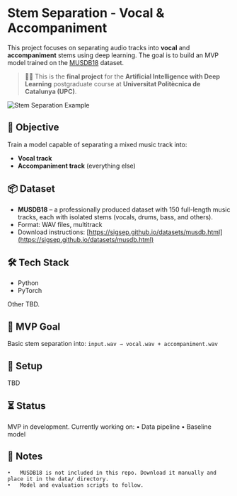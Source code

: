 # Stem Separation - Vocal & Accompaniment


This project focuses on separating audio tracks into **vocal** and **accompaniment** stems using deep learning. The goal is to build an MVP model trained on the [MUSDB18](https://sigsep.github.io/datasets/musdb.html) dataset.

> 🧑‍🎓 This is the **final project** for the **Artificial Intelligence with Deep Learning** postgraduate course at **Universitat Politècnica de Catalunya (UPC)**.

![Stem Separation Example](https://source-separation.github.io/tutorial/_images/source_separation_io.png)

## 🧠 Objective

Train a model capable of separating a mixed music track into:
- **Vocal track**
- **Accompaniment track** (everything else)

## 📦 Dataset

- **MUSDB18** – a professionally produced dataset with 150 full-length music tracks, each with isolated stems (vocals, drums, bass, and others).
- Format: WAV files, multitrack
- Download instructions: [https://sigsep.github.io/datasets/musdb.html](https://sigsep.github.io/datasets/musdb.html)

## 🛠️ Tech Stack

- Python
- PyTorch

Other TBD.

## 🚀 MVP Goal

Basic stem separation into:
`input.wav → vocal.wav + accompaniment.wav`

## 🔧 Setup
TBD

## ⏳ Status

MVP in development. Currently working on:
	•	Data pipeline
	•	Baseline model

## 📌 Notes

	•	MUSDB18 is not included in this repo. Download it manually and place it in the data/ directory.
	•	Model and evaluation scripts to follow.